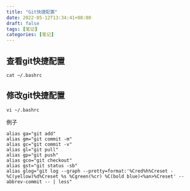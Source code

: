 ```yaml
---
title: "Git快捷配置"
date: 2022-05-12T13:34:41+08:00
draft: false
tags: [笔记]
categories: [笔记]
---
```

## 查看git快捷配置

```shell
cat ~/.bashrc
```

## 修改git快捷配置

```shell
vi ~/.bashrc
```

例子

```text
alias ga="git add"
alias gm="git commit -m"
alias gc="git commit -v"
alias gl="git pull"
alias gp="git push"
alias gco="git checkout"
alias gst="git status -sb"
alias glog="git log --graph --pretty=format:'%Cred%h%Creset -%C(yellow)%d%Creset %s %Cgreen(%cr) %C(bold blue)<%an>%Creset' --abbrev-commit -- | less"
```
